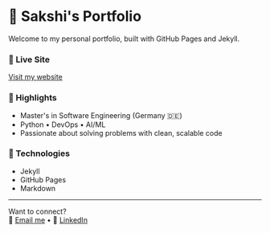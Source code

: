 # 💼 Sakshi's Portfolio

Welcome to my personal portfolio, built with GitHub Pages and Jekyll.

### 🔗 Live Site
[Visit my website](https://sjain2580.github.io/Portfolio/)

### 🧠 Highlights
- Master's in Software Engineering (Germany 🇩🇪)
- Python • DevOps • AI/ML
- Passionate about solving problems with clean, scalable code

### 🚀 Technologies
- Jekyll
- GitHub Pages
- Markdown

---

Want to connect?  
📧 [Email me](mailto:sjain040395@gmail.com) • 💼 [LinkedIn](https://www.linkedin.com/in/sjain04/)
